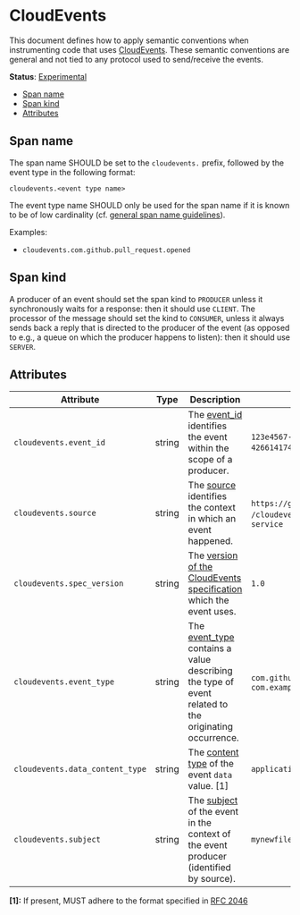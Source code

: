 # CloudEvents

This document defines how to apply semantic conventions when instrumenting code that uses [CloudEvents](https://cloudevents.io/). 
These semantic conventions are general and not tied to any protocol used to send/receive the events.

**Status**: [Experimental](../../document-status.md)

<!-- Re-generate TOC with `markdown-toc --no-first-h1 -i` -->

<!-- toc -->

- [Span name](#span-name)
- [Span kind](#span-kind)
- [Attributes](#attributes)

<!-- tocstop -->

## Span name

The span name SHOULD be set to the `cloudevents.` prefix, followed by the event type in the following format:

```
cloudevents.<event type name>
```

The event type name SHOULD only be used for the span name if it is known to be of low cardinality (cf. [general span name guidelines](../api.md#span)).

Examples:

* `cloudevents.com.github.pull_request.opened`

## Span kind

A producer of an event should set the span kind to `PRODUCER` unless it synchronously waits for a response: then it should use `CLIENT`.
The processor of the message should set the kind to `CONSUMER`, unless it always sends back a reply that is directed to the producer of the event
(as opposed to e.g., a queue on which the producer happens to listen): then it should use `SERVER`.

## Attributes

<!-- semconv cloudevents -->
| Attribute  | Type | Description  | Examples  | Required |
|---|---|---|---|---|
| `cloudevents.event_id` | string | The [event_id](https://github.com/cloudevents/spec/blob/master/spec.md#id) identifies the event within the scope of a producer. | `123e4567-e89b-12d3-a456-426614174000`; `producer-1` | No |
| `cloudevents.source` | string | The [source](https://github.com/cloudevents/spec/blob/master/spec.md#source-1) identifies the context in which an event happened. | `https://github.com/cloudevents`; `/cloudevents/spec/pull/123`; `my-service` | No |
| `cloudevents.spec_version` | string | The [version of the CloudEvents specification](https://github.com/cloudevents/spec/blob/master/spec.md#specversion) which the event uses. | `1.0` | No |
| `cloudevents.event_type` | string | The [event_type](https://github.com/cloudevents/spec/blob/master/spec.md#type) contains a value describing the type of event related to the originating occurrence. | `com.github.pull_request.opened`; `com.example.object.deleted.v2` | No |
| `cloudevents.data_content_type` | string | The [content type](https://github.com/cloudevents/spec/blob/master/spec.md#datacontenttype) of the event `data` value. [1] | `application/json` | No |
| `cloudevents.subject` | string | The [subject](https://github.com/cloudevents/spec/blob/master/spec.md#subject) of the event in the context of the event producer (identified by source). | `mynewfile.jpg` | No |

**[1]:** If present, MUST adhere to the format specified in [RFC 2046](https://datatracker.ietf.org/doc/html/rfc2046)
<!-- endsemconv -->
